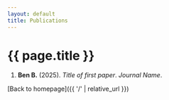 ```yaml
---
layout: default
title: Publications
---
```


# {{ page.title }}

1. **Ben B.** (2025). *Title of first paper*. *Journal Name*.  

[Back to homepage]({{ '/' | relative_url }})
